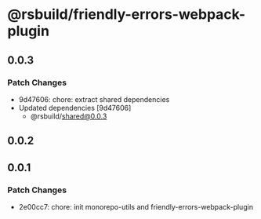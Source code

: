 # @rsbuild/friendly-errors-webpack-plugin

## 0.0.3

### Patch Changes

- 9d47606: chore: extract shared dependencies
- Updated dependencies [9d47606]
  - @rsbuild/shared@0.0.3

## 0.0.2

## 0.0.1

### Patch Changes

- 2e00cc7: chore: init monorepo-utils and friendly-errors-webpack-plugin
